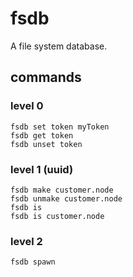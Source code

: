 # fsdb

A file system database.

## commands

### level 0

```[bash]
fsdb set token myToken
fsdb get token
fsdb unset token
```

### level 1 (uuid)

```[bash]
fsdb make customer.node
fsdb unmake customer.node
fsdb is
fsdb is customer.node
```

### level 2

```[bash]
fsdb spawn
```
